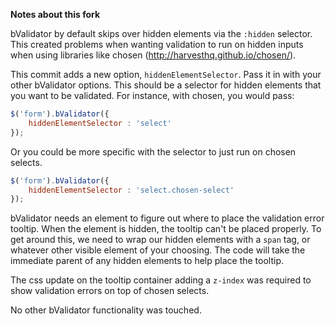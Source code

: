 **Notes about this fork**

bValidator by default skips over hidden elements via the `:hidden` selector.
This created problems when wanting validation to run on hidden inputs when using
libraries like chosen (http://harvesthq.github.io/chosen/).

This commit adds a new option, `hiddenElementSelector`. Pass it in with your other
bValidator options. This should be a selector for hidden elements that you want
to be validated. For instance, with chosen, you would pass:

```javascript
$('form').bValidator({
	hiddenElementSelector : 'select'
});
```

Or you could be more specific with the selector to just run on chosen selects.

```javascript
$('form').bValidator({
	hiddenElementSelector : 'select.chosen-select'
});
```

bValidator needs an element to figure out where to place the validation error tooltip.
When the element is hidden, the tooltip can't be placed properly. To get around this, we
need to wrap our hidden elements with a `span` tag, or whatever other visible element
of your choosing. The code will take the immediate parent of any hidden elements to help
place the tooltip.

The css update on the tooltip container adding a `z-index` was required to show
validation errors on top of chosen selects.

No other bValidator functionality was touched.

